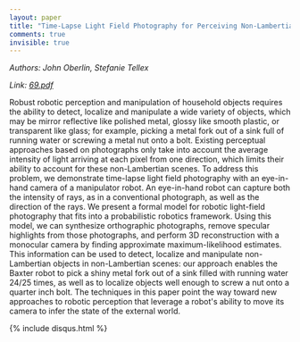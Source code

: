 ```yaml
---
layout: paper
title: "Time-Lapse Light Field Photography for Perceiving Non-Lambertian Scenes"
comments: true
invisible: true
---
```


<p class="text-left"><i>Authors: John Oberlin, Stefanie Tellex</i></p>
<p class="text-left"><i>Link: <a href="https://storage.googleapis.com/rss2017-papers/69.pdf">69.pdf</a></i></p>

Robust robotic perception and manipulation of household objects requires the ability to detect, localize and manipulate a wide variety of objects, which may be mirror reflective like polished metal, glossy like smooth plastic, or transparent like glass; for example, picking a metal fork out of a sink full of running water or screwing a metal nut onto a bolt.  Existing perceptual approaches based on photographs only take into account the average intensity of light arriving at each pixel from one direction, which limits their ability to account for these non-Lambertian scenes.  To address this problem, we demonstrate time-lapse light field photography with an eye-in-hand camera of a manipulator robot.  An eye-in-hand robot can capture both the intensity of rays, as in a conventional photograph, as well as the direction of the rays.  We present a formal model for robotic light-field photography that fits into a probabilistic robotics framework.  Using this model, we can synthesize orthographic photographs, remove specular highlights from those photographs, and perform 3D reconstruction with a monocular camera by finding approximate maximum-likelihood estimates.  This information can be used to detect, localize and manipulate non-Lambertian objects in non-Lambertian scenes: our approach enables the Baxter robot to pick a shiny metal fork out of a sink filled with running water 24/25 times, as well as to localize objects well enough to screw a nut onto a quarter inch bolt.  The techniques in this paper point the way toward new approaches to robotic perception that leverage a robot's ability to move its camera to infer the state of the external world.

{% include disqus.html %}